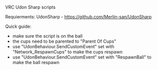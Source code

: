 VRC Udon Sharp scripts

Requierments:
UdonSharp - https://github.com/Merlin-san/UdonSharp

Quick guide:
- make sure the script is on the ball
- the cups need to be parented to "Parent Of Cups"
- use "UdonBehaviour.SendCustomEvent" set with "Network_RespawnCups" to make the cups respawn
- use "UdonBehaviour.SendCustomEvent" set with "RespawnBall" to make the ball respawn
